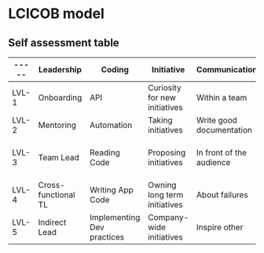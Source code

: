 # LCICOB model
## Self assessment table
| ----- | Leadership | Coding | Initiative | Communication | Ownership | Business |
| ----- | --- | --- | --- | --- | --- | --- |
| LVL-1 | Onboarding | API | Curiosity for new initiatives | Within a team | For your artifacts | Prioritization |
| LVL-2 | Mentoring | Automation | Taking initiatives | Write good documentation | For team artifacts | Calculating cost |
| LVL-3 | Team Lead | Reading Code | Proposing initiatives | In front of the audience | For department artifacts | Cost of refactoring and automation |
| LVL-4 | Cross-functional TL | Writing App Code | Owning long term initiatives | About failures | For product or project artifacts | Tooling vs labor |
| LVL-5 | Indirect Lead | Implementing Dev practices | Company-wide initiatives | Inspire other | For organization | Profitability vs Growth |
